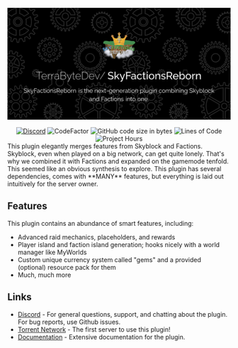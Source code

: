 ![ ](assets/SkyFactionsReborn.png)
<div align="center">
      <a href="https://discord.gg/SwxXMrFdjp">
        <img alt="Discord" src="https://img.shields.io/discord/1252801398601420852?style=for-the-badge&color=blue"></a>
      <img src="https://www.codefactor.io/repository/github/terrabytedev/skyfactionsreborn/badge?style=for-the-badge" alt="CodeFactor">
      <img alt="GitHub code size in bytes" src="https://img.shields.io/github/languages/code-size/TerraByteDev/SkyFactionsReborn?style=for-the-badge&color=blue">
      <img src="https://www.aschey.tech/tokei/github.com/TerraByteDev/SkyFactionsReborn?color=blue&style=for-the-badge" alt="Lines of Code">
      <img src="https://wakatime.com/badge/github/TerraByteDev/SkyFactionsReborn.svg?style=for-the-badge" alt="Project Hours">
</div>
This plugin elegantly merges features from Skyblock and Factions. Skyblock, even when played on a big network, can get
quite lonely. That's why we combined it with Factions and expanded on the gamemode tenfold. This seemed like an obvious
synthesis to explore. This plugin has several dependencies, comes with **MANY** features, but everything is laid out
intuitively for the server owner.

## Features

This plugin contains an abundance of smart features, including:

- Advanced raid mechanics, placeholders, and rewards
- Player island and faction island generation; hooks nicely with a world manager like MyWorlds
- Custom unique currency system called "gems" and a provided (optional) resource pack for them
- Much, much more

## Links

- [Discord](https://discord.gg/Y7DVR9gpwa) - For general questions, support, and chatting about the plugin. For bug
  reports, use Github issues.
- [Torrent Network](https://www.torrentsmp.com) - The first server to use this plugin!
- [Documentation](https://docs.terrabytedev.com) - Extensive documentation for the plugin.
